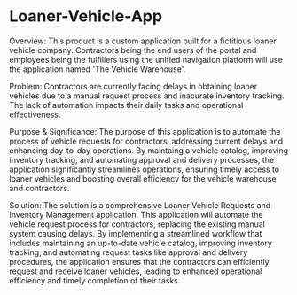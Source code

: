 # Loaner-Vehicle-App
Overview:
This product is a custom application built for a fictitious loaner vehicle company. Contractors being the end users of the portal and employees being the fulfillers using the unified navigation platform will use the application named 'The Vehicle Warehouse'.

Problem:
Contractors are currently facing delays in obtaining loaner vehicles due to a manual request process and inacurate inventory tracking. The lack of automation impacts their daily tasks and operational effectiveness.

Purpose & Significance:
The purpose of this application is to automate the process of vehicle requests for contractors, addressing current delays and enhancing day-to-day operations. By maintaing a vehicle catalog, improving inventory tracking, and automating approval and delivery processes, the application significantly streamlines operations, ensuring timely access to loaner vehicles and boosting overall efficiency for the vehicle warehouse and contractors.

Solution:
The solution is a comprehensive Loaner Vehicle Requests and Inventory Management application. This application will automate the vehicle request process for contractors, replacing the existing manual system causing delays. By implementing a streamlined workflow that includes maintaining an up-to-date vehicle catalog, improving inventory tracking, and automating request tasks like approval and delivery procedures, the application ensures that the contractors can efficiently request and receive loaner vehicles, leading to enhanced operational efficiency and timely completion of their tasks.

